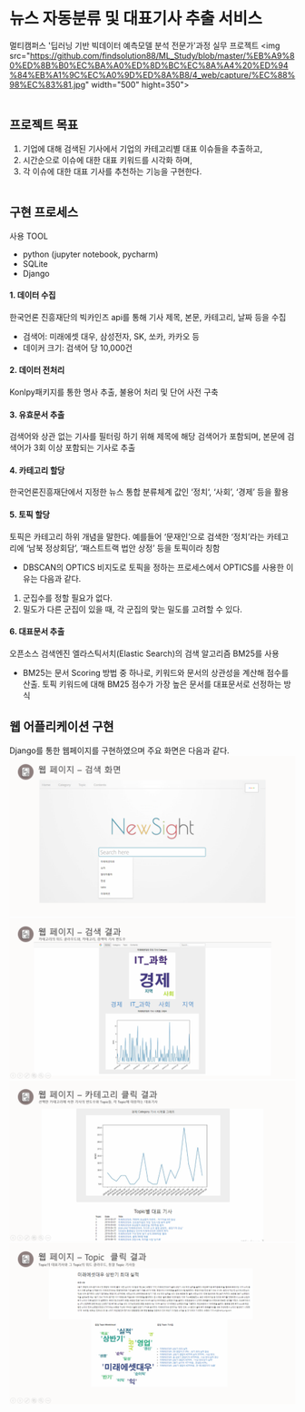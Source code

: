 # 뉴스 자동분류 및 대표기사 추출 서비스
멀티캠퍼스 '딥러닝 기반 빅데이터 예측모델 분석 전문가'과정 실무 프로젝트
<img  src="https://github.com/findsolution88/ML_Study/blob/master/%EB%A9%80%ED%8B%B0%EC%BA%A0%ED%8D%BC%EC%8A%A4%20%ED%94%84%EB%A1%9C%EC%A0%9D%ED%8A%B8/4_web/capture/%EC%88%98%EC%83%81.jpg" width="500" hight=350">
<br><br>
## 프로젝트 목표
1. 기업에 대해 검색된 기사에서 기업의 카테고리별 대표 이슈들을 추출하고,
2. 시간순으로 이슈에 대한 대표 키워드를 시각화 하며,
3. 각 이슈에 대한 대표 기사를 추천하는 기능을 구현한다.
<br><br>
## 구현 프로세스
사용 TOOL
- python (jupyter notebook, pycharm)
- SQLite
- Django
#### 1. 데이터 수집
한국언론 진흥재단의 빅카인즈 api를 통해 기사 제목, 본문, 카테고리, 날짜 등을 수집
- 검색어: 미래에셋 대우, 삼성전자, SK, 쏘카, 카카오 등
- 데이커 크기: 검색어 당 10,000건
#### 2. 데이터 전처리
Konlpy패키지를 통한 명사 추출, 불용어 처리 및 단어 사전 구축
#### 3. 유효문서 추출
검색어와 상관 없는 기사를 필터링 하기 위해 제목에 해당 검색어가 포함되며, 본문에 검색어가 3회 이상 포함되는 기사로 추출
#### 4. 카테고리 할당
한국언론진흥재단에서 지정한 뉴스 통합 분류체계 값인 ‘정치‘, ‘사회’, ‘경제’ 등을 활용
#### 5. 토픽 할당
토픽은 카테고리 하위 개념을 말한다. 예를들어 ‘문재인’으로 검색한 ‘정치’라는 카테고리에 ‘남북 정상회담’, ‘패스트트랙 법안 상정’ 등을 토픽이라 칭함
- DBSCAN의 OPTICS
비지도로 토픽을 정하는 프로세스에서 OPTICS를 사용한 이유는 다음과 같다.
1. 군집수를 정할 필요가 없다. 
2. 밀도가 다른 군집이 있을 때, 각 군집의 맞는 밀도를 고려할 수 있다.
#### 6. 대표문서 추출
오픈소스 검색엔진 엘라스틱서치(Elastic Search)의 검색 알고리즘 BM25를 사용
- BM25는 문서 Scoring 방법 중 하나로, 키워드와 문서의 상관성을 계산해 점수를 산출. 토픽 키워드에 대해 BM25 점수가 가장 높은 문서를 대표문서로 선정하는 방식

## 웹 어플리케이션 구현
Django를 통한 웹페이지를 구현하였으며 주요 화면은 다음과 같다.
<img  src="https://github.com/findsolution88/ML_Study/blob/master/%EB%A9%80%ED%8B%B0%EC%BA%A0%ED%8D%BC%EC%8A%A4%20%ED%94%84%EB%A1%9C%EC%A0%9D%ED%8A%B8/4_web/capture/1.PNG">
<img  src="https://github.com/findsolution88/ML_Study/blob/master/%EB%A9%80%ED%8B%B0%EC%BA%A0%ED%8D%BC%EC%8A%A4%20%ED%94%84%EB%A1%9C%EC%A0%9D%ED%8A%B8/4_web/capture/2.PNG">
<img  src="https://github.com/findsolution88/ML_Study/blob/master/%EB%A9%80%ED%8B%B0%EC%BA%A0%ED%8D%BC%EC%8A%A4%20%ED%94%84%EB%A1%9C%EC%A0%9D%ED%8A%B8/4_web/capture/3.PNG">
<img  src="https://github.com/findsolution88/ML_Study/blob/master/%EB%A9%80%ED%8B%B0%EC%BA%A0%ED%8D%BC%EC%8A%A4%20%ED%94%84%EB%A1%9C%EC%A0%9D%ED%8A%B8/4_web/capture/4.PNG">
